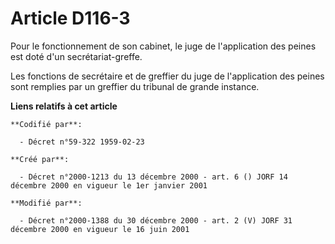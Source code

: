 # Article D116-3

Pour le fonctionnement de son cabinet, le juge de l'application des peines est doté d'un secrétariat-greffe.

Les fonctions de secrétaire et de greffier du juge de l'application des peines sont remplies par un greffier du tribunal de
grande instance.

**Liens relatifs à cet article**

	**Codifié par**:

	  - Décret n°59-322 1959-02-23

	**Créé par**:

	  - Décret n°2000-1213 du 13 décembre 2000 - art. 6 () JORF 14 décembre 2000 en vigueur le 1er janvier 2001

	**Modifié par**:

	  - Décret n°2000-1388 du 30 décembre 2000 - art. 2 (V) JORF 31 décembre 2000 en vigueur le 16 juin 2001
